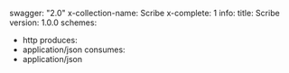 swagger: "2.0"
x-collection-name: Scribe
x-complete: 1
info:
  title: Scribe
  version: 1.0.0
schemes:
- http
produces:
- application/json
consumes:
- application/json